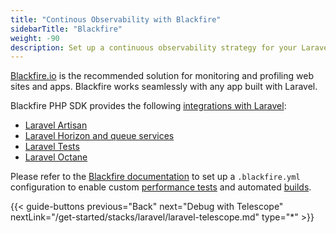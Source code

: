 ```yaml
---
title: "Continous Observability with Blackfire"
sidebarTitle: "Blackfire"
weight: -90
description: Set up a continuous observability strategy for your Laravel app with Blackfire.
---
```


[Blackfire.io](/increase-observability/application-metrics/blackfire.md) is the recommended solution
for monitoring and profiling web sites and apps.
Blackfire works seamlessly with any app built with Laravel.

Blackfire PHP SDK provides the following [integrations with
Laravel](https://docs.blackfire.io/php/integrations/laravel/index):

- [Laravel Artisan](https://docs.blackfire.io/php/integrations/laravel/artisan)
- [Laravel Horizon and queue services](https://docs.blackfire.io/php/integrations/laravel/horizon)
- [Laravel Tests](https://docs.blackfire.io/php/integrations/laravel/tests)
- [Laravel Octane](https://docs.blackfire.io/php/integrations/laravel/octane)

Please refer to the [Blackfire documentation](https://docs.blackfire.io/testing-cookbooks/tests#the-code-blackfire-yaml-code-file) to set up a `.blackfire.yml` configuration to enable custom [performance tests](https://docs.blackfire.io/testing-cookbooks/index)
and automated [builds](https://docs.blackfire.io/builds-cookbooks/index).

{{< guide-buttons previous="Back" next="Debug with Telescope" nextLink="/get-started/stacks/laravel/laravel-telescope.md" type="*" >}}